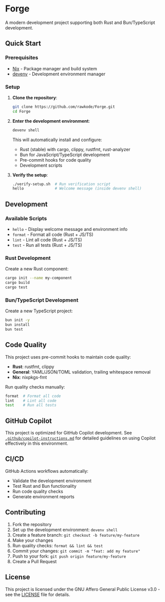 # Forge

A modern development project supporting both Rust and Bun/TypeScript development.

## Quick Start

### Prerequisites

- [Nix](https://nixos.org/download.html) - Package manager and build system
- [devenv](https://devenv.sh/getting-started/) - Development environment manager

### Setup

1. **Clone the repository**:
   ```bash
   git clone https://github.com/rawkode/Forge.git
   cd Forge
   ```

2. **Enter the development environment**:
   ```bash
   devenv shell
   ```

   This will automatically install and configure:
   - Rust (stable) with cargo, clippy, rustfmt, rust-analyzer
   - Bun for JavaScript/TypeScript development
   - Pre-commit hooks for code quality
   - Development scripts

3. **Verify the setup**:
   ```bash
   ./verify-setup.sh  # Run verification script
   hello              # Welcome message (inside devenv shell)
   ```

## Development

### Available Scripts

- `hello` - Display welcome message and environment info
- `format` - Format all code (Rust + JS/TS)
- `lint` - Lint all code (Rust + JS/TS)  
- `test` - Run all tests (Rust + JS/TS)

### Rust Development

Create a new Rust component:
```bash
cargo init --name my-component
cargo build
cargo test
```

### Bun/TypeScript Development

Create a new TypeScript project:
```bash
bun init -y
bun install
bun test
```

## Code Quality

This project uses pre-commit hooks to maintain code quality:

- **Rust**: rustfmt, clippy
- **General**: YAML/JSON/TOML validation, trailing whitespace removal
- **Nix**: nixpkgs-fmt

Run quality checks manually:
```bash
format  # Format all code
lint    # Lint all code
test    # Run all tests
```

## GitHub Copilot

This project is optimized for GitHub Copilot development. See [`.github/copilot-instructions.md`](.github/copilot-instructions.md) for detailed guidelines on using Copilot effectively in this environment.

## CI/CD

GitHub Actions workflows automatically:
- Validate the development environment
- Test Rust and Bun functionality  
- Run code quality checks
- Generate environment reports

## Contributing

1. Fork the repository
2. Set up the development environment: `devenv shell`
3. Create a feature branch: `git checkout -b feature/my-feature`
4. Make your changes
5. Run quality checks: `format && lint && test`
6. Commit your changes: `git commit -m "feat: add my feature"`
7. Push to your fork: `git push origin feature/my-feature`
8. Create a Pull Request

## License

This project is licensed under the GNU Affero General Public License v3.0 - see the [LICENSE](LICENSE) file for details.
